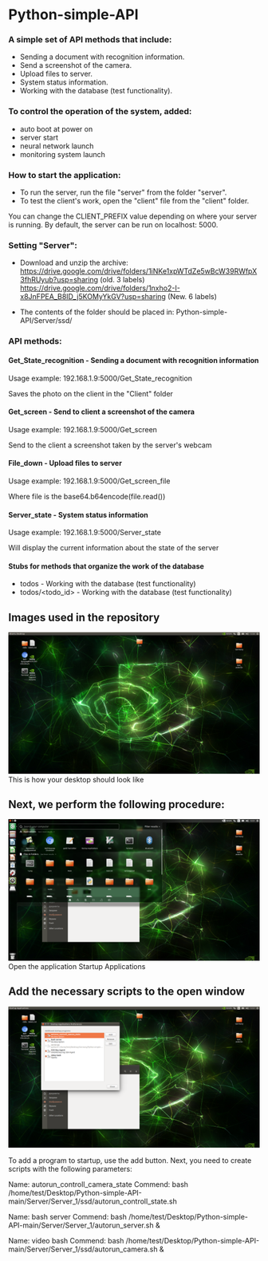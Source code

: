 # Python-simple-API
### A simple set of API methods that include:

+ Sending a document with recognition information.
+ Send a screenshot of the camera.
+ Upload files to server.
+ System status information.
+ Working with the database (test functionality).

### To control the operation of the system, added:
+ auto boot at power on
+ server start
+ neural network launch
+ monitoring system launch

### How to start the application:
+ To run the server, run the file "server" from the folder "server".
+ To test the client's work, open the "client" file from the "client" folder.

You can change the CLIENT_PREFIX value depending on where your server is running. By default, the server can be run on localhost: 5000.

### Setting "Server":
+ Download and unzip the archive:
https://drive.google.com/drive/folders/1iNKe1xpWTdZe5wBcW39RWfpX3fhRUyub?usp=sharing (old. 3 labels)
https://drive.google.com/drive/folders/1nxho2-I-x8JnFPEA_B8ID_j5KOMyYkGV?usp=sharing (New. 6 labels)

+ The contents of the folder should be placed in: Python-simple-API/Server/ssd/

### API methods:
#### Get_State_recognition -  Sending a document with recognition information

Usage example: 
192.168.1.9:5000/Get_State_recognition

Saves the photo on the client in the "Client" folder

#### Get_screen - Send to client a screenshot of the camera

Usage example: 
192.168.1.9:5000/Get_screen

Send to the client a screenshot taken by the server's webcam

#### File_down - Upload files to server

Usage example: 
192.168.1.9:5000/Get_screen_file

Where file is the base64.b64encode(file.read())
 
#### Server_state - System status information

Usage example: 
192.168.1.9:5000/Server_state

Will display the current information about the state of the server

#### Stubs for methods that organize the work of the database
+ todos - Working with the database (test functionality)
+ todos/<todo_id> - Working with the database (test functionality)

## Images used in the repository
![Иллюстрация к проекту](https://github.com/ALCHEMIST404/Python-simple-API/blob/main/img/1.png)
This is how your desktop should look like
## Next, we perform the following procedure:
![Иллюстрация к проекту](https://github.com/ALCHEMIST404/Python-simple-API/blob/main/img/2.png)
Open the application Startup Applications
## Add the necessary scripts to the open window
![Иллюстрация к проекту](https://github.com/ALCHEMIST404/Python-simple-API/blob/main/img/3.png)

To add a program to startup, use the add button.
Next, you need to create scripts with the following parameters:

Name: autorun_controll_camera_state
Commend: bash /home/test/Desktop/Python-simple-API-main/Server/Server_1/ssd/autorun_controll_state.sh

Name: bash server
Commend: bash /home/test/Desktop/Python-simple-API-main/Server/Server_1/autorun_server.sh &

Name: video bash
Commend: bash /home/test/Desktop/Python-simple-API-main/Server/Server_1/ssd/autorun_camera.sh &

